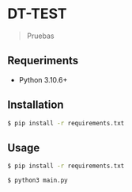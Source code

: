 # DT-TEST
> Pruebas

## Requeriments
- Python 3.10.6+

## Installation
```bash
$ pip install -r requirements.txt
```

## Usage
```bash
$ pip install -r requirements.txt 
```
```bash
$ python3 main.py 
```
